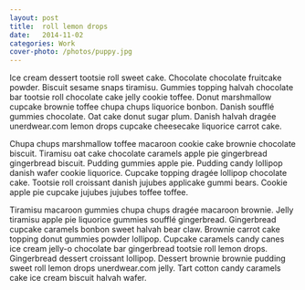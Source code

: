```yaml
---
layout: post
title:  roll lemon drops
date:   2014-11-02
categories: Work
cover-photo: /photos/puppy.jpg
---
```



Ice cream dessert tootsie roll sweet cake. Chocolate chocolate fruitcake powder. Biscuit sesame snaps tiramisu. Gummies topping halvah chocolate bar tootsie roll chocolate cake jelly cookie toffee. Donut marshmallow cupcake brownie toffee chupa chups liquorice bonbon. Danish soufflé gummies chocolate. Oat cake donut sugar plum. Danish halvah dragée unerdwear.com lemon drops cupcake cheesecake liquorice carrot cake.

Chupa chups marshmallow toffee macaroon cookie cake brownie chocolate biscuit. Tiramisu oat cake chocolate caramels apple pie gingerbread gingerbread biscuit. Pudding gummies apple pie. Pudding candy lollipop danish wafer cookie liquorice. Cupcake topping dragée lollipop chocolate cake. Tootsie roll croissant danish jujubes applicake gummi bears. Cookie apple pie cupcake jujubes jujubes toffee toffee.

Tiramisu macaroon gummies chupa chups dragée macaroon brownie. Jelly tiramisu apple pie liquorice gummies soufflé gingerbread. Gingerbread cupcake caramels bonbon sweet halvah bear claw. Brownie carrot cake topping donut gummies powder lollipop. Cupcake caramels candy canes ice cream jelly-o chocolate bar gingerbread tootsie roll lemon drops. Gingerbread dessert croissant lollipop. Dessert brownie brownie pudding sweet roll lemon drops unerdwear.com jelly. Tart cotton candy caramels cake ice cream biscuit halvah wafer.